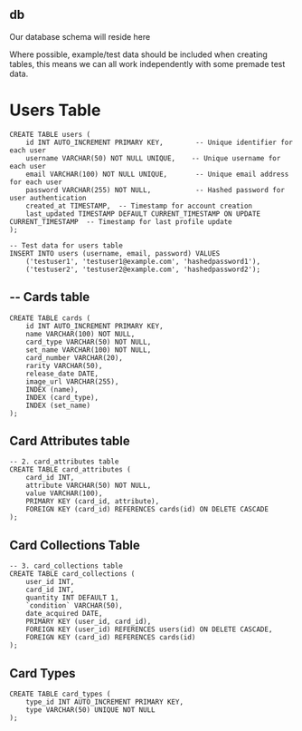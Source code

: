 ## db

Our database schema will reside here

Where possible, example/test data should be included when creating tables,
this means we can all work independently with some premade test data.

# Users Table
```
CREATE TABLE users (
    id INT AUTO_INCREMENT PRIMARY KEY,        -- Unique identifier for each user
    username VARCHAR(50) NOT NULL UNIQUE,    -- Unique username for each user
    email VARCHAR(100) NOT NULL UNIQUE,       -- Unique email address for each user
    password VARCHAR(255) NOT NULL,           -- Hashed password for user authentication
    created_at TIMESTAMP,  -- Timestamp for account creation
    last_updated TIMESTAMP DEFAULT CURRENT_TIMESTAMP ON UPDATE CURRENT_TIMESTAMP  -- Timestamp for last profile update
);

-- Test data for users table
INSERT INTO users (username, email, password) VALUES
    ('testuser1', 'testuser1@example.com', 'hashedpassword1'),
    ('testuser2', 'testuser2@example.com', 'hashedpassword2');
```

## -- Cards table
```
CREATE TABLE cards (
    id INT AUTO_INCREMENT PRIMARY KEY,
    name VARCHAR(100) NOT NULL,
    card_type VARCHAR(50) NOT NULL,
    set_name VARCHAR(100) NOT NULL,
    card_number VARCHAR(20),
    rarity VARCHAR(50),
    release_date DATE,
    image_url VARCHAR(255),
    INDEX (name),
    INDEX (card_type),
    INDEX (set_name)
);
```

## Card Attributes table
```
-- 2. card_attributes table
CREATE TABLE card_attributes (
    card_id INT,
    attribute VARCHAR(50) NOT NULL,
    value VARCHAR(100),
    PRIMARY KEY (card_id, attribute),
    FOREIGN KEY (card_id) REFERENCES cards(id) ON DELETE CASCADE
);
```

## Card Collections Table
```
-- 3. card_collections table
CREATE TABLE card_collections (
    user_id INT,
    card_id INT,
    quantity INT DEFAULT 1,
    `condition` VARCHAR(50),
    date_acquired DATE,
    PRIMARY KEY (user_id, card_id),
    FOREIGN KEY (user_id) REFERENCES users(id) ON DELETE CASCADE,
    FOREIGN KEY (card_id) REFERENCES cards(id)
);
```

## Card Types
```
CREATE TABLE card_types (
    type_id INT AUTO_INCREMENT PRIMARY KEY,
    type VARCHAR(50) UNIQUE NOT NULL
);
```
